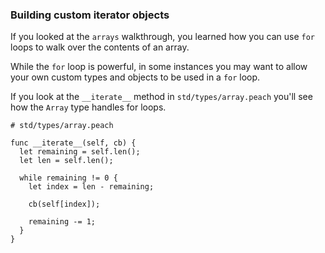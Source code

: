 ### Building custom iterator objects

If you looked at the `arrays` walkthrough,
you learned how you can use `for` loops to walk
over the contents of an array.

While the `for` loop is powerful, in some instances you may want to allow your own custom types and objects to be used in a `for` loop.

If you look at the `__iterate__` method in `std/types/array.peach` you'll see how the `Array` type handles for loops.

```
# std/types/array.peach

func __iterate__(self, cb) {
  let remaining = self.len();
  let len = self.len();

  while remaining != 0 {
    let index = len - remaining;

    cb(self[index]);

    remaining -= 1;
  }
}
```

